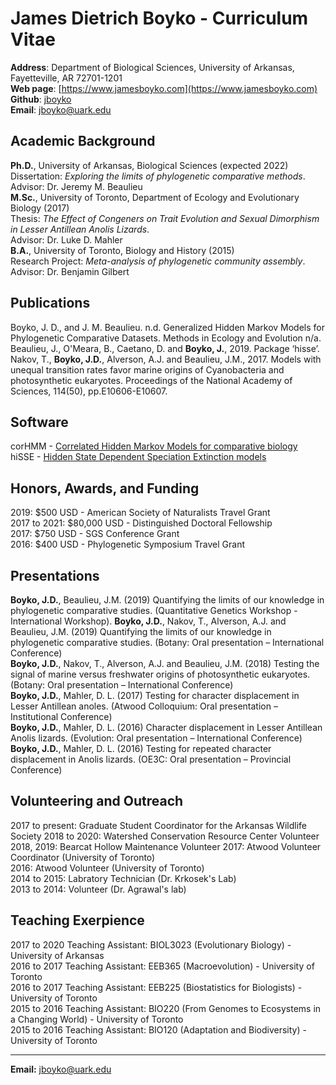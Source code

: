 # James Dietrich Boyko - Curriculum Vitae
**Address**: Department of Biological Sciences, University of Arkansas, Fayetteville, AR 72701-1201   
**Web page**: [https://www.jamesboyko.com](https://www.jamesboyko.com)   
**Github**: [jboyko](https://github.com/jboyko)   
**Email**: [jboyko@uark.edu](jboyko@uark.edu)   

## Academic Background
**Ph.D.**, University of Arkansas, Biological Sciences (expected 2022)   
Dissertation: *Exploring the limits of phylogenetic comparative methods*.   
Advisor: Dr. Jeremy M. Beaulieu   
**M.Sc.**, University of Toronto, Department of Ecology and Evolutionary Biology (2017)   
Thesis: *The Effect of Congeners on Trait Evolution and Sexual Dimorphism in Lesser Antillean Anolis Lizards*.    
Advisor: Dr. Luke D. Mahler   
**B.A.**, University of Toronto, Biology and History (2015)   
Research Project: *Meta-analysis of phylogenetic community assembly*.    
Advisor: Dr. Benjamin Gilbert   

## Publications
Boyko, J. D., and J. M. Beaulieu. n.d. Generalized Hidden Markov Models for Phylogenetic Comparative Datasets. Methods in Ecology and Evolution n/a.
Beaulieu, J., O'Meara, B., Caetano, D. and **Boyko, J.**, 2019. Package ‘hisse’.   
Nakov, T., **Boyko, J.D.**, Alverson, A.J. and Beaulieu, J.M., 2017. Models with unequal transition rates favor marine origins of Cyanobacteria and photosynthetic eukaryotes. Proceedings of the National Academy of Sciences, 114(50), pp.E10606-E10607.   

## Software
corHMM - [Correlated Hidden Markov Models for comparative biology](https://github.com/thej022214/corHMM)   
hiSSE - [Hidden State Dependent Speciation Extinction models](https://github.com/thej022214/hisse)   

## Honors, Awards, and Funding
2019: $500 USD - American Society of Naturalists Travel Grant    
2017 to 2021: $80,000 USD - Distinguished Doctoral Fellowship    
2017: $750 USD - SGS Conference Grant    
2016: $400 USD - Phylogenetic Symposium Travel Grant

## Presentations
**Boyko, J.D.**, Beaulieu, J.M. (2019) Quantifying the limits of our knowledge in phylogenetic comparative studies. (Quantitative Genetics Workshop - International Workshop). 
**Boyko, J.D.**, Nakov, T., Alverson, A.J. and Beaulieu, J.M. (2019) Quantifying the limits of our knowledge in phylogenetic comparative studies. (Botany: Oral presentation – International Conference)    
**Boyko, J.D.**, Nakov, T., Alverson, A.J. and Beaulieu, J.M. (2018) Testing the signal of marine versus freshwater origins of photosynthetic eukaryotes. (Botany: Oral presentation – International Conference)    
**Boyko, J.D.**, Mahler, D. L. (2017) Testing for character displacement in Lesser Antillean anoles. (Atwood Colloquium: Oral presentation – Institutional Conference)      
**Boyko, J.D.**, Mahler, D. L. (2016) Character displacement in Lesser Antillean Anolis lizards. (Evolution: Oral presentation – International Conference)    
**Boyko, J.D.**, Mahler, D. L. (2016) Testing for repeated character displacement in Anolis lizards. (OE3C: Oral presentation – Provincial Conference)   

## Volunteering and Outreach
2017 to present: Graduate Student Coordinator for the Arkansas Wildlife Society
2018 to 2020: Watershed Conservation Resource Center Volunteer 
2018, 2019: Bearcat Hollow Maintenance Volunteer 
2017: Atwood Volunteer Coordinator (University of Toronto)   
2016: Atwood Volunteer (University of Toronto)    
2014 to 2015: Labratory Technician (Dr. Krkosek's Lab)    
2013 to 2014: Volunteer (Dr. Agrawal's lab)    

## Teaching Exerpience
2017 to 2020 Teaching Assistant: BIOL3023 (Evolutionary Biology) - University of Arkansas   
2016 to 2017 Teaching Assistant: EEB365 (Macroevolution) - University of Toronto   
2016 to 2017 Teaching Assistant: EEB225 (Biostatistics for Biologists) - University of Toronto   
2015 to 2016 Teaching Assistant: BIO220 (From Genomes to Ecosystems in a Changing World) - University of Toronto    
2015 to 2016 Teaching Assistant: BIO120 (Adaptation and Biodiversity) - University of Toronto    

- - - -
**Email:** jboyko@uark.edu

